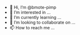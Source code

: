 - 👋 Hi, I’m @bmote-pimp
- 👀 I’m interested in ...
- 🌱 I’m currently learning ...
- 💞️ I’m looking to collaborate on ...
- 📫 How to reach me ...

<!---
bmote-pimp/bmote-pimp is a ✨ special ✨ repository because its `README.md` (this file) appears on your GitHub profile.
You can click the Preview link to take a look at your changes.
--->
